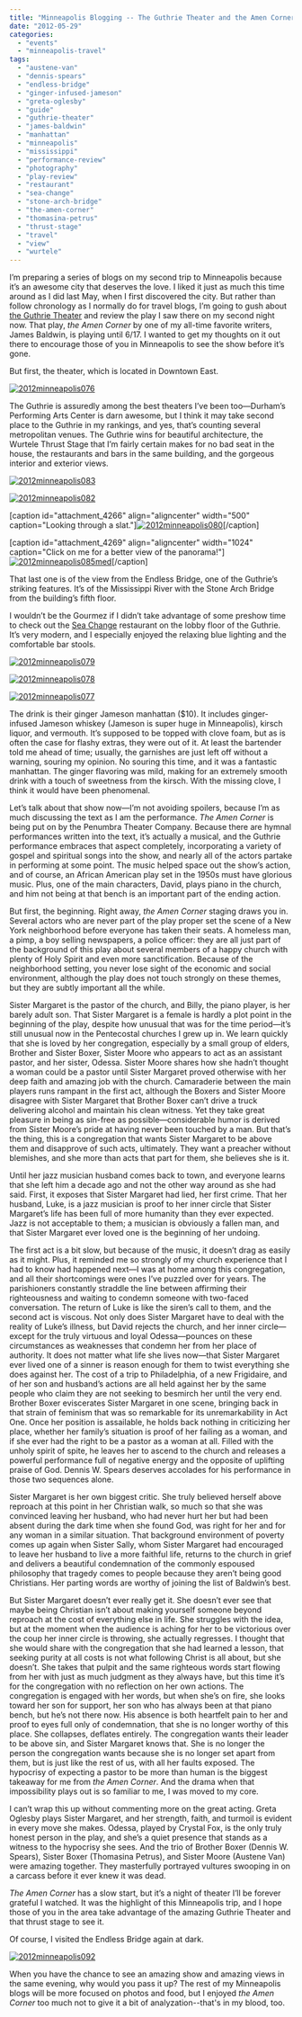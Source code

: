 ```yaml
---
title: "Minneapolis Blogging -- The Guthrie Theater and the Amen Corner"
date: "2012-05-29"
categories: 
  - "events"
  - "minneapolis-travel"
tags: 
  - "austene-van"
  - "dennis-spears"
  - "endless-bridge"
  - "ginger-infused-jameson"
  - "greta-oglesby"
  - "guide"
  - "guthrie-theater"
  - "james-baldwin"
  - "manhattan"
  - "minneapolis"
  - "mississippi"
  - "performance-review"
  - "photography"
  - "play-review"
  - "restaurant"
  - "sea-change"
  - "stone-arch-bridge"
  - "the-amen-corner"
  - "thomasina-petrus"
  - "thrust-stage"
  - "travel"
  - "view"
  - "wurtele"
---
```


I’m preparing a series of blogs on my second trip to Minneapolis because it’s an awesome city that deserves the love. I liked it just as much this time around as I did last May, when I first discovered the city. But rather than follow chronology as I normally do for travel blogs, I’m going to gush about [the Guthrie Theater](http://www.guthrietheater.org/) and review the play I saw there on my second night now. That play, _the Amen Corner_ by one of my all-time favorite writers, James Baldwin, is playing until 6/17. I wanted to get my thoughts on it out there to encourage those of you in Minneapolis to see the show before it’s gone.

But first, the theater, which is located in Downtown East.

[![](http://s3.amazonaws.com/thegourmez-wpmedia/2012/05/2012minneapolis076.jpg "2012minneapolis076")](http://s3.amazonaws.com/thegourmez-wpmedia/2012/05/2012minneapolis076.jpg)

The Guthrie is assuredly among the best theaters I’ve been too—Durham’s Performing Arts Center is darn awesome, but I think it may take second place to the Guthrie in my rankings, and yes, that’s counting several metropolitan venues. The Guthrie wins for beautiful architecture, the Wurtele Thrust Stage that I’m fairly certain makes for no bad seat in the house, the restaurants and bars in the same building, and the gorgeous interior and exterior views.

[![](http://s3.amazonaws.com/thegourmez-wpmedia/2012/05/2012minneapolis083.jpg "2012minneapolis083")](http://s3.amazonaws.com/thegourmez-wpmedia/2012/05/2012minneapolis083.jpg)

[![](http://s3.amazonaws.com/thegourmez-wpmedia/2012/05/2012minneapolis082.jpg "2012minneapolis082")](http://s3.amazonaws.com/thegourmez-wpmedia/2012/05/2012minneapolis082.jpg)

\[caption id="attachment\_4266" align="aligncenter" width="500" caption="Looking through a slat."\][![](http://s3.amazonaws.com/thegourmez-wpmedia/2012/05/2012minneapolis080.jpg "2012minneapolis080")](http://s3.amazonaws.com/thegourmez-wpmedia/2012/05/2012minneapolis080.jpg)\[/caption\]

\[caption id="attachment\_4269" align="aligncenter" width="1024" caption="Click on me for a better view of the panorama!"\][![](http://s3.amazonaws.com/thegourmez-wpmedia/2012/05/2012minneapolis085med-1024x229.jpg "2012minneapolis085med")](http://s3.amazonaws.com/thegourmez-wpmedia/2012/05/2012minneapolis085med.jpg)\[/caption\]

That last one is of the view from the Endless Bridge, one of the Guthrie’s striking features. It’s of the Mississippi River with the Stone Arch Bridge from the building’s fifth floor.

I wouldn’t be the Gourmez if I didn’t take advantage of some preshow time to check out the [Sea Change](http://seachangempls.com/) restaurant on the lobby floor of the Guthrie. It’s very modern, and I especially enjoyed the relaxing blue lighting and the comfortable bar stools.

[![](http://s3.amazonaws.com/thegourmez-wpmedia/2012/05/2012minneapolis079.jpg "2012minneapolis079")](http://s3.amazonaws.com/thegourmez-wpmedia/2012/05/2012minneapolis079.jpg)

[![](http://s3.amazonaws.com/thegourmez-wpmedia/2012/05/2012minneapolis078.jpg "2012minneapolis078")](http://s3.amazonaws.com/thegourmez-wpmedia/2012/05/2012minneapolis078.jpg)

[![](http://s3.amazonaws.com/thegourmez-wpmedia/2012/05/2012minneapolis077.jpg "2012minneapolis077")](http://s3.amazonaws.com/thegourmez-wpmedia/2012/05/2012minneapolis077.jpg)

The drink is their ginger Jameson manhattan ($10). It includes ginger-infused Jameson whiskey (Jameson is super huge in Minneapolis), kirsch liquor, and vermouth. It’s supposed to be topped with clove foam, but as is often the case for flashy extras, they were out of it. At least the bartender told me ahead of time; usually, the garnishes are just left off without a warning, souring my opinion. No souring this time, and it was a fantastic manhattan. The ginger flavoring was mild, making for an extremely smooth drink with a touch of sweetness from the kirsch. With the missing clove, I think it would have been phenomenal.

Let’s talk about that show now—I’m not avoiding spoilers, because I’m as much discussing the text as I am the performance. _The Amen Corner_ is being put on by the Penumbra Theater Company. Because there are hymnal performances written into the text, it’s actually a musical, and the Guthrie performance embraces that aspect completely, incorporating a variety of gospel and spiritual songs into the show, and nearly all of the actors partake in performing at some point. The music helped space out the show’s action, and of course, an African American play set in the 1950s must have glorious music. Plus, one of the main characters, David, plays piano in the church, and him not being at that bench is an important part of the ending action.

But first, the beginning. Right away, _the Amen Corner_ staging draws you in. Several actors who are never part of the play proper set the scene of a New York neighborhood before everyone has taken their seats. A homeless man, a pimp, a boy selling newspapers, a police officer: they are all just part of the background of this play about several members of a happy church with plenty of Holy Spirit and even more sanctification. Because of the neighborhood setting, you never lose sight of the economic and social environment, although the play does not touch strongly on these themes, but they are subtly important all the while.

Sister Margaret is the pastor of the church, and Billy, the piano player, is her barely adult son. That Sister Margaret is a female is hardly a plot point in the beginning of the play, despite how unusual that was for the time period—it’s still unusual now in the Pentecostal churches I grew up in. We learn quickly that she is loved by her congregation, especially by a small group of elders, Brother and Sister Boxer, Sister Moore who appears to act as an assistant pastor, and her sister, Odessa. Sister Moore shares how she hadn’t thought a woman could be a pastor until Sister Margaret proved otherwise with her deep faith and amazing job with the church. Camaraderie between the main players runs rampant in the first act, although the Boxers and Sister Moore disagree with Sister Margaret that Brother Boxer can’t drive a truck delivering alcohol and maintain his clean witness. Yet they take great pleasure in being as sin-free as possible—considerable humor is derived from Sister Moore’s pride at having never been touched by a man. But that’s the thing, this is a congregation that wants Sister Margaret to be above them and disapprove of such acts, ultimately. They want a preacher without blemishes, and she more than acts that part for them, she believes she is it.

Until her jazz musician husband comes back to town, and everyone learns that she left him a decade ago and not the other way around as she had said. First, it exposes that Sister Margaret had lied, her first crime. That her husband, Luke, is a jazz musician is proof to her inner circle that Sister Margaret’s life has been full of more humanity than they ever expected. Jazz is not acceptable to them; a musician is obviously a fallen man, and that Sister Margaret ever loved one is the beginning of her undoing.

The first act is a bit slow, but because of the music, it doesn’t drag as easily as it might. Plus, it reminded me so strongly of my church experience that I had to know had happened next—I was at home among this congregation, and all their shortcomings were ones I’ve puzzled over for years. The parishioners constantly straddle the line between affirming their righteousness and waiting to condemn someone with two-faced conversation. The return of Luke is like the siren’s call to them, and the second act is viscous. Not only does Sister Margaret have to deal with the reality of Luke’s illness, but David rejects the church, and her inner circle—except for the truly virtuous and loyal Odessa—pounces on these circumstances as weaknesses that condemn her from her place of authority. It does not matter what life she lives now—that Sister Margaret ever lived one of a sinner is reason enough for them to twist everything she does against her. The cost of a trip to Philadelphia, of a new Frigidaire, and of her son and husband’s actions are all held against her by the same people who claim they are not seeking to besmirch her until the very end. Brother Boxer eviscerates Sister Margaret in one scene, bringing back in that strain of feminism that was so remarkable for its unremarkability in Act One. Once her position is assailable, he holds back nothing in criticizing her place, whether her family’s situation is proof of her failing as a woman, and if she ever had the right to be a pastor as a woman at all. Filled with the unholy spirit of spite, he leaves her to ascend to the church and releases a powerful performance full of negative energy and the opposite of uplifting praise of God. Dennis W. Spears deserves accolades for his performance in those two sequences alone.

Sister Margaret is her own biggest critic. She truly believed herself above reproach at this point in her Christian walk, so much so that she was convinced leaving her husband, who had never hurt her but had been absent during the dark time when she found God, was right for her and for any woman in a similar situation. That background environment of poverty comes up again when Sister Sally, whom Sister Margaret had encouraged to leave her husband to live a more faithful life, returns to the church in grief and delivers a beautiful condemnation of the commonly espoused philosophy that tragedy comes to people because they aren’t being good Christians. Her parting words are worthy of joining the list of Baldwin’s best.

But Sister Margaret doesn’t ever really get it. She doesn’t ever see that maybe being Christian isn’t about making yourself someone beyond reproach at the cost of everything else in life. She struggles with the idea, but at the moment when the audience is aching for her to be victorious over the coup her inner circle is throwing, she actually regresses. I thought that she would share with the congregation that she had learned a lesson, that seeking purity at all costs is not what following Christ is all about, but she doesn’t. She takes that pulpit and the same righteous words start flowing from her with just as much judgment as they always have, but this time it’s for the congregation with no reflection on her own actions. The congregation is engaged with her words, but when she’s on fire, she looks toward her son for support, her son who has always been at that piano bench, but he’s not there now. His absence is both heartfelt pain to her and proof to eyes full only of condemnation, that she is no longer worthy of this place. She collapses, deflates entirely. The congregation wants their leader to be above sin, and Sister Margaret knows that. She is no longer the person the congregation wants because she is no longer set apart from them, but is just like the rest of us, with all her faults exposed. The hypocrisy of expecting a pastor to be more than human is the biggest takeaway for me from _the Amen Corner_. And the drama when that impossibility plays out is so familiar to me, I was moved to my core.

I can’t wrap this up without commenting more on the great acting. Greta Oglesby plays Sister Margaret, and her strength, faith, and turmoil is evident in every move she makes. Odessa, played by Crystal Fox, is the only truly honest person in the play, and she’s a quiet presence that stands as a witness to the hypocrisy she sees. And the trio of Brother Boxer (Dennis W. Spears), Sister Boxer (Thomasina Petrus), and Sister Moore (Austene Van) were amazing together. They masterfully portrayed vultures swooping in on a carcass before it ever knew it was dead.

_The Amen Corner_ has a slow start, but it’s a night of theater I’ll be forever grateful I watched. It was the highlight of this Minneapolis trip, and I hope those of you in the area take advantage of the amazing Guthrie Theater and that thrust stage to see it.

Of course, I visited the Endless Bridge again at dark.

[![](http://s3.amazonaws.com/thegourmez-wpmedia/2012/05/2012minneapolis092.jpg "2012minneapolis092")](http://s3.amazonaws.com/thegourmez-wpmedia/2012/05/2012minneapolis092.jpg)

When you have the chance to see an amazing show and amazing views in the same evening, why would you pass it up? The rest of my Minneapolis blogs will be more focused on photos and food, but I enjoyed _the Amen Corner_ too much not to give it a bit of analyzation--that's in my blood, too.
